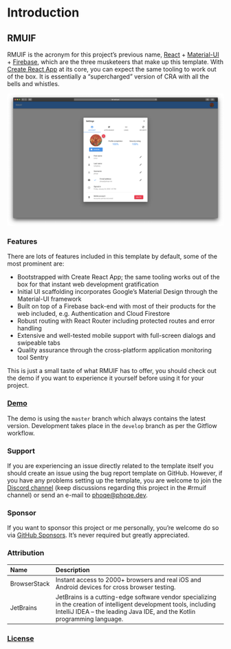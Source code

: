 # Introduction

## RMUIF

RMUIF is the acronym for this project’s previous name, [React](https://reactjs.org) + [Material-UI](https://material-ui.com) + [Firebase](https://firebase.google.com), which are the three musketeers that make up this template. With [Create React App](https://create-react-app.dev) at its core, you can expect the same tooling to work out of the box. It is essentially a “supercharged” version of CRA with all the bells and whistles.

![](.gitbook/assets/73071460-13c58000-3eb3-11ea-9ed2-f5d9b5e8fc5b.png)

### Features

There are lots of features included in this template by default, some of the most prominent are:

* Bootstrapped with Create React App; the same tooling works out of the box for that instant web development gratification
* Initial UI scaffolding incorporates Google’s Material Design through the Material-UI framework
* Built on top of a Firebase back-end with most of their products for the web included, e.g. Authentication and Cloud Firestore
* Robust routing with React Router including protected routes and error handling
* Extensive and well-tested mobile support with full-screen dialogs and swipeable tabs
* Quality assurance through the cross-platform application monitoring tool Sentry

This is just a small taste of what RMUIF has to offer, you should check out the demo if you want to experience it yourself before using it for your project.

### [Demo](https://demo.rmuif.com)

The demo is using the `master` branch which always contains the latest version. Development takes place in the `develop` branch as per the Gitflow workflow.

### Support

If you are experiencing an issue directly related to the template itself you should create an issue using the bug report template on GitHub. However, if you have any problems setting up the template, you are welcome to join the [Discord channel](https://discord.gg/PdRYuHW) \(keep discussions regarding this project in the \#rmuif channel\) or send an e-mail to [phoqe@phoqe.dev](mailto:phoqe@phoqe.dev).

### Sponsor

If you want to sponsor this project or me personally, you’re welcome do so via [GitHub Sponsors](https://github.com/sponsors/phoqe). It’s never required but greatly appreciated.

### Attribution

| Name | Description |
| :--- | :--- |
| BrowserStack | Instant access to 2000+ browsers and real iOS and Android devices for cross browser testing. |
| JetBrains | JetBrains is a cutting-edge software vendor specializing in the creation of intelligent development tools, including IntelliJ IDEA – the leading Java IDE, and the Kotlin programming language. |

### [License](https://github.com/phoqe/rmuif/blob/master/LICENSE.md)

